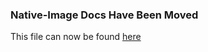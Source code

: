 ### Native-Image Docs Have Been Moved
This file can now be found [here](../docs/reference-manual/native-image/DynamicProxy.md)